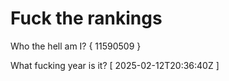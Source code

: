 # Fuck the rankings

Who the hell am I?
{ 11590509 }

What fucking year is it?
[ 2025-02-12T20:36:40Z ]
